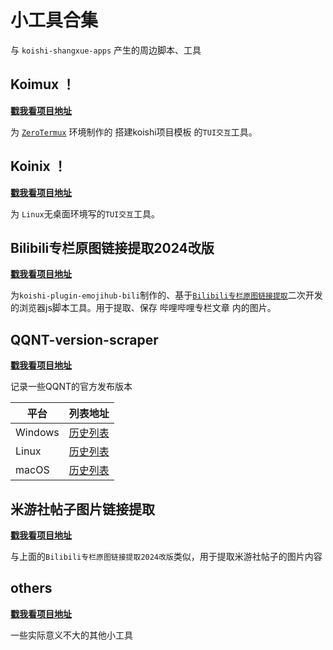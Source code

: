 # 小工具合集

与 `koishi-shangxue-apps` 产生的周边脚本、工具

## Koimux ！
[**戳我看项目地址**](https://github.com/shangxueink/koishi-shangxue-apps/tree/main/scripts/termux) 

为 [`ZeroTermux`](https://github.com/hanxinhao000/ZeroTermux/releases) 环境制作的 搭建koishi项目模板 的`TUI交互`工具。

## Koinix ！
[**戳我看项目地址**](https://github.com/shangxueink/koishi-shangxue-apps/tree/main/scripts/linux) 

为 `Linux`无桌面环境写的`TUI交互`工具。

## Bilibili专栏原图链接提取2024改版
[**戳我看项目地址**](https://github.com/shangxueink/koishi-shangxue-apps/tree/main/scripts/Bilibili专栏原图链接提取2024改版) 

为`koishi-plugin-emojihub-bili`制作的、基于[`Bilibili专栏原图链接提取`](https://greasyfork.org/zh-CN/scripts/456497-bilibili%E4%B8%93%E6%A0%8F%E5%8E%9F%E5%9B%BE%E9%93%BE%E6%8E%A5%E6%8F%90%E5%8F%96)二次开发的浏览器js脚本工具。用于提取、保存 哔哩哔哩专栏文章 内的图片。

## QQNT-version-scraper
[**戳我看项目地址**](https://github.com/shangxueink/koishi-shangxue-apps/tree/main/scripts/QQNT-version-scraper) 

记录一些QQNT的官方发布版本

| 平台    | 列表地址                                                                                                                           |
| ------- | ---------------------------------------------------------------------------------------------------------------------------------- |
| Windows | [历史列表](https://github.com/shangxueink/koishi-shangxue-apps/blob/main/scripts/QQNT-version-scraper/QQNT/windows-versionlist.md) |
| Linux   | [历史列表](https://github.com/shangxueink/koishi-shangxue-apps/blob/main/scripts/QQNT-version-scraper/QQNT/linux-versionlist.md)   |
| macOS   | [历史列表](https://github.com/shangxueink/koishi-shangxue-apps/blob/main/scripts/QQNT-version-scraper/QQNT/mac-versionlist.md)     |


## 米游社帖子图片链接提取
[**戳我看项目地址**](https://github.com/shangxueink/koishi-shangxue-apps/tree/main/scripts/米游社帖子图片链接提取) 

与上面的`Bilibili专栏原图链接提取2024改版`类似，用于提取米游社帖子的图片内容

## others
[**戳我看项目地址**](https://github.com/shangxueink/koishi-shangxue-apps/tree/main/scripts/others)

一些实际意义不大的其他小工具
